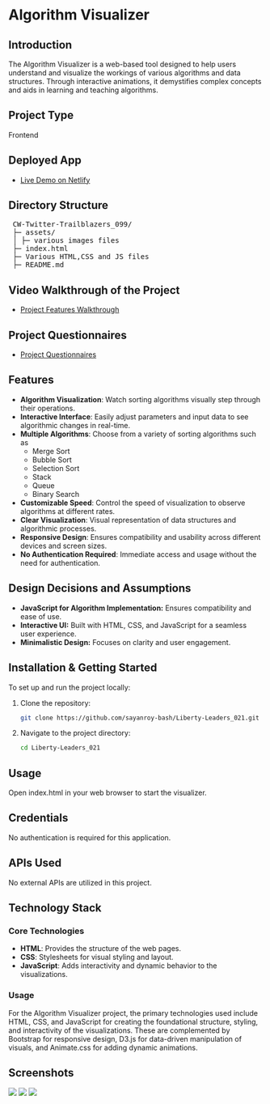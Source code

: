 # Algorithm Visualizer

## Introduction
The Algorithm Visualizer is a web-based tool designed to help users understand and visualize the workings of various algorithms and data structures. Through interactive animations, it demystifies complex concepts and aids in learning and teaching algorithms.

## Project Type
Frontend

## Deployed App
- [Live Demo on Netlify](https://incomparable-jalebi-1ecef7.netlify.app/)

## Directory Structure
<pre>
 CW-Twitter-Trailblazers_099/
 ├─ assets/
 │ ├─ various images files
 ├─ index.html
 ├─ Various HTML,CSS and JS files
 ├─ README.md
</pre>


## Video Walkthrough of the Project
- [Project Features Walkthrough](https://youtu.be/YYwPCnWZOlE)

## Project Questionnaires
- [Project Questionnaires](https://youtu.be/wvg-0XNGnB4)


## Features

- **Algorithm Visualization**: Watch sorting algorithms visually step through their operations.
- **Interactive Interface**: Easily adjust parameters and input data to see algorithmic changes in real-time.
- **Multiple Algorithms**: Choose from a variety of sorting algorithms such as
  - Merge Sort
  - Bubble Sort
  - Selection Sort
  - Stack
  - Queue
  - Binary Search
- **Customizable Speed**: Control the speed of visualization to observe algorithms at different rates.
- **Clear Visualization**: Visual representation of data structures and algorithmic processes.
- **Responsive Design**: Ensures compatibility and usability across different devices and screen sizes.
- **No Authentication Required**: Immediate access and usage without the need for authentication.


## Design Decisions and Assumptions
- **JavaScript for Algorithm Implementation:** Ensures compatibility and ease of use.
- **Interactive UI:** Built with HTML, CSS, and JavaScript for a seamless user experience.
- **Minimalistic Design:** Focuses on clarity and user engagement.

## Installation & Getting Started
To set up and run the project locally:

1. Clone the repository:
   ```bash
   git clone https://github.com/sayanroy-bash/Liberty-Leaders_021.git

2. Navigate to the project directory:
   ```bash
   cd Liberty-Leaders_021

## Usage
Open index.html in your web browser to start the visualizer.

## Credentials
No authentication is required for this application.

## APIs Used
No external APIs are utilized in this project.

## Technology Stack

### Core Technologies
- **HTML**: Provides the structure of the web pages.
- **CSS**: Stylesheets for visual styling and layout.
- **JavaScript**: Adds interactivity and dynamic behavior to the visualizations.

### Usage

For the Algorithm Visualizer project, the primary technologies used include HTML, CSS, and JavaScript for creating the foundational structure, styling, and interactivity of the visualizations. These are complemented by Bootstrap for responsive design, D3.js for data-driven manipulation of visuals, and Animate.css for adding dynamic animations.


## Screenshots
<img src="assets/1.png">
<img src="assets/2.png">
<img src="assets/3.png">

